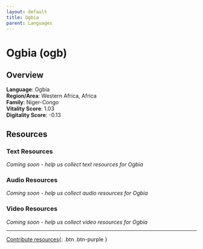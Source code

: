 ```yaml
---
layout: default
title: Ogbia
parent: Languages
---
```


# Ogbia (ogb)

## Overview

**Language**: Ogbia  
**Region/Area**: Western Africa, Africa  
**Family**: Niger-Congo  
**Vitality Score**: 1.03  
**Digitality Score**: -0.13  

## Resources

### Text Resources
*Coming soon - help us collect text resources for Ogbia*

### Audio Resources
*Coming soon - help us collect audio resources for Ogbia*

### Video Resources
*Coming soon - help us collect video resources for Ogbia*

---

[Contribute resources](https://fairtrain.github.io/){: .btn .btn-purple }
